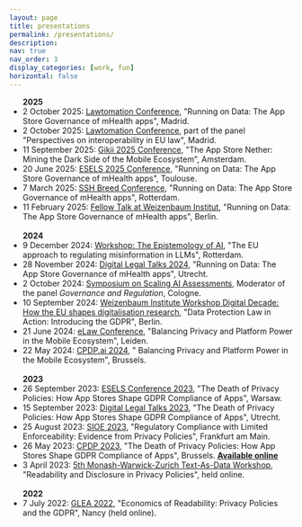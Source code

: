 ```yaml
---
layout: page
title: presentations
permalink: /presentations/
description: 
nav: true
nav_order: 3
display_categories: [work, fun]
horizontal: false
---
```



<ul>
<b> 2025 </b> <br>
  <li>2 October 2025: <a href="https://lawtomation.ie.edu/news-events/2025/09/fourth-edition-conference">Lawtomation Conference</a>, "Running on Data: The App Store Governance of mHealth apps", Madrid.</li>

   <li>2 October 2025: <a href="https://lawtomation.ie.edu/news-events/2025/09/fourth-edition-conference">Lawtomation Conference</a>, part of the panel "Perspectives on interoperability in EU law", Madrid.</li>

   <li>11 September 2025: <a href="https://www.gikii.org/gikii-2025-amsterdam-programme/">Gikii 2025 Conference</a>, "The App Store Nether: Mining the Dark Side of the Mobile Ecosystem", Amsterdam.</li>
   <li>20 June 2025: <a href="https://esels.eu/esels-conference-toulouse-19-20-june-2025/">ESELS 2025 Conference</a>, "Running on Data: The App Store Governance of mHealth apps", Toulouse.</li>
  <li>7 March 2025: <a href="https://www.eur.nl/en/media/2025-02-programme-website">SSH Breed Conference</a>, "Running on Data: The App Store Governance of mHealth apps", Rotterdam.</li>
  <li>11 February 2025: <a href="https://www.weizenbaum-institut.de/institut/arbeit-und-karriere/fellowships/">Fellow Talk at Weizenbaum Institut</a>, "Running on Data: The App Store Governance of mHealth apps", Berlin.</li><br>
  <b> 2024 </b> <br>
  <li>9 December 2024: <a href="https://www.eur.nl/en/eshcc/events/workshop-epistemology-ai-2024-12-09">Workshop: The Epistemology of AI</a>, "The EU approach to regulating misinformation in LLMs", Rotterdam.</li>
  <li>28 November 2024: <a href="https://www.sectorplandls.nl/wordpress/digital-legal-talks-2023/">Digital Legal Talks 2024</a>, "Running on Data: The App Store Governance of mHealth apps", Utrecht.</li>
  <li>2 October 2024: <a href="https://www.zertifizierte-ki.de/symposium-on-scaling-ai-assessments">Symposium on Scaling AI Assessments</a>, Moderator of the panel <i>Governance and Regulation</i>, Cologne.</li>
  <li>10 September 2024: <a href="https://www.weizenbaum-institut.de/">Weizenbaum Institute Workshop Digital Decade: How the EU shapes digitalisation research</a>, "Data Protection Law in Action: Introducing the GDPR", Berlin.</li>
  <li>21 June 2024: <a href="https://www.universiteitleiden.nl/en/events/2024/06/elaw-symposium-the-international-conference-on-law--technology-on-june-20-21">eLaw Conference</a>, "Balancing Privacy and Platform Power in the Mobile Ecosystem", Leiden. </li>
  <li>22 May 2024: <a href="https://www.cpdpconferences.org/panels/wednesday-22-may-2024">CPDP.ai 2024</a>, " Balancing Privacy and Platform Power in the Mobile Ecosystem", Brussels. </li>
<br>
  <b> 2023 </b> <br>
  <li>26 September 2023: <a href="https://esels.eu/conference-warsaw-2023/">ESELS Conference 2023</a>, "The Death of Privacy Policies: How App Stores Shape GDPR Compliance of Apps", Warsaw. </li>
  <li>15 September 2023: <a href="https://www.sectorplandls.nl/wordpress/digital-legal-talks-2023/">Digital Legal Talks 2023</a>, "The Death of Privacy Policies: How App Stores Shape GDPR Compliance of Apps", Utrecht. </li>
  <li>25 August 2023: <a href="https://call.sioe.org/program/frankfurt">SIOE 2023</a>, "Regulatory Compliance with Limited Enforceability: Evidence from Privacy Policies", Frankfurt am Main. </li>
  <li>26 May 2023: <a href="https://www.cpdpconferences.net/CPDP2023.pdf">CPDP 2023</a>,  "The Death of Privacy Policies: How App Stores Shape GDPR Compliance of Apps", Brussels. <b> <a href="https://www.youtube.com/watch?v=icCKHkNAp3k">Available online</a></b> </li> 
  <li>3 April 2023: <a href="https://warwick.ac.uk/fac/soc/economics/research/centres/cage/events/03-04-23-fifth_monash_warwick_zurich_text_as_data_workshop">5th Monash-Warwick-Zurich Text-As-Data Workshop</a>, "Readability and Disclosure in Privacy Policies",
     held online.</li>

   <br>
  <b> 2022</b> <br>
  <li>7 July 2022: <a href="https://glea2022.sciencesconf.org/">GLEA 2022</a>,  "Economics of Readability: Privacy Policies and the GDPR", Nancy (held online).</li>
</ul>